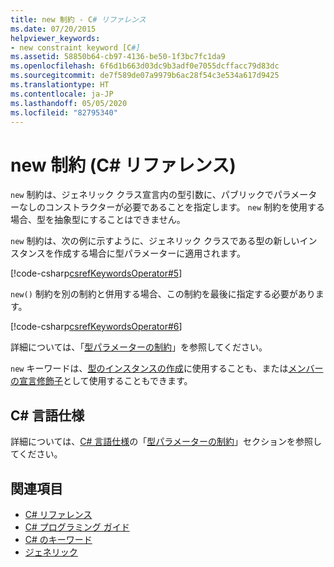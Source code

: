 ```yaml
---
title: new 制約 - C# リファレンス
ms.date: 07/20/2015
helpviewer_keywords:
- new constraint keyword [C#]
ms.assetid: 58850b64-cb97-4136-be50-1f3bc7fc1da9
ms.openlocfilehash: 6f6d1b663d03dc9b3adf0e7055dcffacc79d83dc
ms.sourcegitcommit: de7f589de07a9979b6ac28f54c3e534a617d9425
ms.translationtype: HT
ms.contentlocale: ja-JP
ms.lasthandoff: 05/05/2020
ms.locfileid: "82795340"
---
```

# <a name="new-constraint-c-reference"></a>new 制約 (C# リファレンス)

`new` 制約は、ジェネリック クラス宣言内の型引数に、パブリックでパラメーターなしのコンストラクターが必要であることを指定します。 `new` 制約を使用する場合、型を抽象型にすることはできません。

`new` 制約は、次の例に示すように、ジェネリック クラスである型の新しいインスタンスを作成する場合に型パラメーターに適用されます。

[!code-csharp[csrefKeywordsOperator#5](~/samples/snippets/csharp/VS_Snippets_VBCSharp/csrefKeywordsOperator/CS/csrefKeywordsOperators.cs#5)]

`new()` 制約を別の制約と併用する場合、この制約を最後に指定する必要があります。

[!code-csharp[csrefKeywordsOperator#6](~/samples/snippets/csharp/VS_Snippets_VBCSharp/csrefKeywordsOperator/CS/csrefKeywordsOperators.cs#6)]

詳細については、「[型パラメーターの制約](../../programming-guide/generics/constraints-on-type-parameters.md)」を参照してください。

`new` キーワードは、[型のインスタンスの作成](../operators/new-operator.md)に使用することも、または[メンバーの宣言修飾子](new-modifier.md)として使用することもできます。

## <a name="c-language-specification"></a>C# 言語仕様

詳細については、[C# 言語仕様](~/_csharplang/spec/introduction.md)の「[型パラメーターの制約](~/_csharplang/spec/classes.md#type-parameter-constraints)」セクションを参照してください。

## <a name="see-also"></a>関連項目

- [C# リファレンス](../index.md)
- [C# プログラミング ガイド](../../programming-guide/index.md)
- [C# のキーワード](index.md)
- [ジェネリック](../../programming-guide/generics/index.md)
